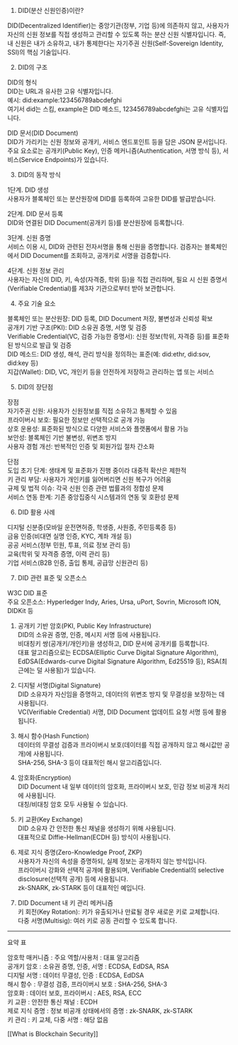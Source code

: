 
1. DID(분산 신원인증)이란?

DID(Decentralized Identifier)는 중앙기관(정부, 기업 등)에 의존하지 않고, 사용자가 자신의 신원 정보를 직접 생성하고 관리할 수 있도록 하는 분산 신원 식별자입니다. 즉, 내 신원은 내가 소유하고, 내가 통제한다는 자기주권 신원(Self-Sovereign Identity, SSI)의 핵심 기술입니다.

2. DID의 구조

DID의 형식  
DID는 URL과 유사한 고유 식별자입니다.  
예시: did:example:123456789abcdefghi  
여기서 did는 스킴, example은 DID 메소드, 123456789abcdefghi는 고유 식별자입니다.

DID 문서(DID Document)  
DID가 가리키는 신원 정보와 공개키, 서비스 엔드포인트 등을 담은 JSON 문서입니다.  
주요 요소로는 공개키(Public Key), 인증 메커니즘(Authentication, 서명 방식 등), 서비스(Service Endpoints)가 있습니다.

3. DID의 동작 방식

1단계. DID 생성  
사용자가 블록체인 또는 분산원장에 DID를 등록하여 고유한 DID를 발급받습니다.

2단계. DID 문서 등록  
DID와 연결된 DID Document(공개키 등)를 분산원장에 등록합니다.

3단계. 신원 증명  
서비스 이용 시, DID와 관련된 전자서명을 통해 신원을 증명합니다. 검증자는 블록체인에서 DID Document를 조회하고, 공개키로 서명을 검증합니다.

4단계. 신원 정보 관리  
사용자는 자신의 DID, 키, 속성(자격증, 학위 등)을 직접 관리하며, 필요 시 신원 증명서(Verifiable Credential)를 제3자 기관으로부터 받아 보관합니다.

4. 주요 기술 요소

블록체인 또는 분산원장: DID 등록, DID Document 저장, 불변성과 신뢰성 확보  
공개키 기반 구조(PKI): DID 소유권 증명, 서명 및 검증  
Verifiable Credential(VC, 검증 가능한 증명서): 신원 정보(학위, 자격증 등)를 표준화된 방식으로 발급 및 검증  
DID 메소드: DID 생성, 해석, 관리 방식을 정의하는 표준(예: did:ethr, did:sov, did:key 등)  
지갑(Wallet): DID, VC, 개인키 등을 안전하게 저장하고 관리하는 앱 또는 서비스

5. DID의 장단점

장점  
자기주권 신원: 사용자가 신원정보를 직접 소유하고 통제할 수 있음  
프라이버시 보호: 필요한 정보만 선택적으로 공개 가능  
상호 운용성: 표준화된 방식으로 다양한 서비스와 플랫폼에서 활용 가능  
보안성: 블록체인 기반 불변성, 위변조 방지  
사용자 경험 개선: 반복적인 인증 및 회원가입 절차 간소화

단점  
도입 초기 단계: 생태계 및 표준화가 진행 중이라 대중적 확산은 제한적  
키 관리 부담: 사용자가 개인키를 잃어버리면 신원 복구가 어려움  
규제 및 법적 이슈: 각국 신원 인증 관련 법률과의 정합성 문제  
서비스 연동 한계: 기존 중앙집중식 시스템과의 연동 및 호환성 문제

6. DID 활용 사례

디지털 신분증(모바일 운전면허증, 학생증, 사원증, 주민등록증 등)  
금융 인증(비대면 실명 인증, KYC, 계좌 개설 등)  
공공 서비스(정부 민원, 투표, 의료 정보 관리 등)  
교육(학위 및 자격증 증명, 이력 관리 등)  
기업 서비스(B2B 인증, 출입 통제, 공급망 신원관리 등)

7. DID 관련 표준 및 오픈소스

W3C DID 표준  
주요 오픈소스: Hyperledger Indy, Aries, Ursa, uPort, Sovrin, Microsoft ION, DIDKit 등

1. 공개키 기반 암호(PKI, Public Key Infrastructure)  
    DID의 소유권 증명, 인증, 메시지 서명 등에 사용됩니다.  
    비대칭키 쌍(공개키/개인키)을 생성하고, DID 문서에 공개키를 등록합니다.  
    대표 알고리즘으로는 ECDSA(Elliptic Curve Digital Signature Algorithm), EdDSA(Edwards-curve Digital Signature Algorithm, Ed25519 등), RSA(최근에는 덜 사용됨)가 있습니다.
    
2. 디지털 서명(Digital Signature)  
    DID 소유자가 자신임을 증명하고, 데이터의 위변조 방지 및 무결성을 보장하는 데 사용됩니다.  
    VC(Verifiable Credential) 서명, DID Document 업데이트 요청 서명 등에 활용됩니다.
    
3. 해시 함수(Hash Function)  
    데이터의 무결성 검증과 프라이버시 보호(데이터를 직접 공개하지 않고 해시값만 공개)에 사용됩니다.  
    SHA-256, SHA-3 등이 대표적인 해시 알고리즘입니다.
    
4. 암호화(Encryption)  
    DID Document 내 일부 데이터의 암호화, 프라이버시 보호, 민감 정보 비공개 처리에 사용됩니다.  
    대칭/비대칭 암호 모두 사용될 수 있습니다.
    
5. 키 교환(Key Exchange)  
    DID 소유자 간 안전한 통신 채널을 생성하기 위해 사용됩니다.  
    대표적으로 Diffie-Hellman(ECDH 등) 방식이 사용됩니다.
    
6. 제로 지식 증명(Zero-Knowledge Proof, ZKP)  
    사용자가 자신의 속성을 증명하되, 실제 정보는 공개하지 않는 방식입니다.  
    프라이버시 강화와 선택적 공개에 활용되며, Verifiable Credential의 selective disclosure(선택적 공개) 등에 사용됩니다.  
    zk-SNARK, zk-STARK 등이 대표적인 예입니다.
    
7. DID Document 내 키 관리 메커니즘  
    키 회전(Key Rotation): 키가 유출되거나 만료될 경우 새로운 키로 교체합니다.  
    다중 서명(Multisig): 여러 키로 공동 관리할 수 있도록 합니다.
    

---

요약 표

암호학 매커니즘 : 주요 역할/사용처 : 대표 알고리즘  
공개키 암호 : 소유권 증명, 인증, 서명 : ECDSA, EdDSA, RSA  
디지털 서명 : 데이터 무결성, 인증 : ECDSA, EdDSA  
해시 함수 : 무결성 검증, 프라이버시 보호 : SHA-256, SHA-3  
암호화 : 데이터 보호, 프라이버시 : AES, RSA, ECC  
키 교환 : 안전한 통신 채널 : ECDH  
제로 지식 증명 : 정보 비공개 상태에서의 증명 : zk-SNARK, zk-STARK  
키 관리 : 키 교체, 다중 서명 : 해당 없음

[[What is Blockchain Security]]

